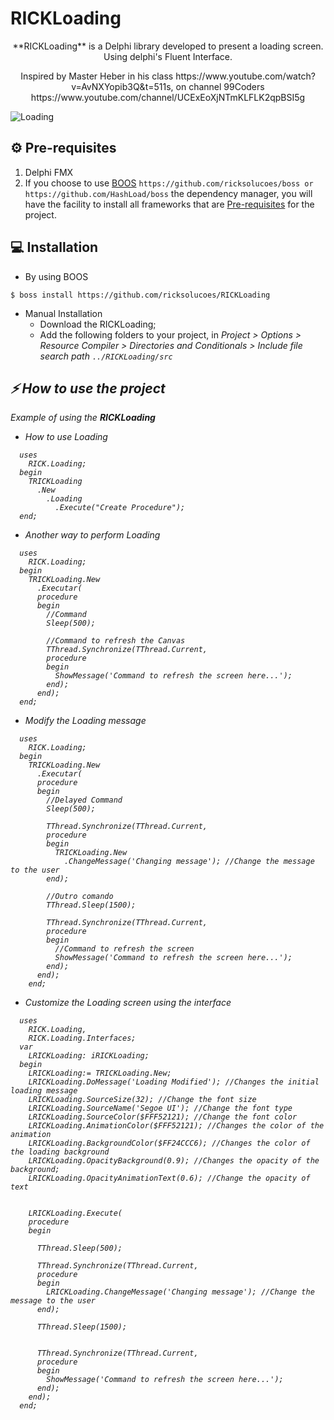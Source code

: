 [0]: https://github.com/ricksolucoes/boss "Site do BOOS"

# RICKLoading
<p align="center">
 **RICKLoading** is a Delphi library developed to present a loading screen. Using delphi's Fluent Interface. 
</p>
<p align="center">
Inspired by Master Heber in his class https://www.youtube.com/watch?v=AvNXYopib3Q&t=511s, on channel 99Coders https://www.youtube.com/channel/UCExEoXjNTmKLFLK2qpBSI5g
</p>

![Loading](https://user-images.githubusercontent.com/79030707/133644292-b7fe2525-24ef-476c-85cc-bcdc5c81359a.png) 


## ⚙️ Pre-requisites

1. Delphi FMX
2.  If you choose to use [BOOS][0] ```https://github.com/ricksolucoes/boss or https://github.com/HashLoad/boss```  the dependency manager, you will have the facility to install all frameworks that are [Pre-requisites](#pre-requisites) for the project.

## 💻 Installation

- By using BOOS
```shell
$ boss install https://github.com/ricksolucoes/RICKLoading
```
- Manual Installation
  - Download the RICKLoading;
  - Add the following folders to your project, in <em>Project &gt; Options &gt; Resource Compiler &gt; Directories and Conditionals &gt; Include file search path ``` ../RICKLoading/src ```

 ## ⚡️ How to use the project
Example of using the **RICKLoading**
  
- How to use Loading
```delphi  
  uses
    RICK.Loading;
  begin
    TRICKLoading
      .New
        .Loading
          .Execute("Create Procedure");
  end;
```
- Another way to perform Loading
```delphi  
  uses
    RICK.Loading;
  begin
    TRICKLoading.New
      .Executar(
      procedure
      begin
        //Command
        Sleep(500);

        //Command to refresh the Canvas
        TThread.Synchronize(TThread.Current,
        procedure
        begin
          ShowMessage('Command to refresh the screen here...');
        end);
      end);
  end;
```

- Modify the Loading message
```delphi  
  uses
    RICK.Loading;
  begin
    TRICKLoading.New
      .Executar(
      procedure
      begin
        //Delayed Command
        Sleep(500);

        TThread.Synchronize(TThread.Current,
        procedure
        begin
          TRICKLoading.New
            .ChangeMessage('Changing message'); //Change the message to the user
        end);

        //Outro comando
        TThread.Sleep(1500);

        TThread.Synchronize(TThread.Current,
        procedure
        begin
          //Command to refresh the screen
          ShowMessage('Command to refresh the screen here...');
        end);
      end);
    end;
```
  
- Customize the Loading screen using the interface
```delphi  
  uses
    RICK.Loading,
    RICK.Loading.Interfaces;
  var
    LRICKLoading: iRICKLoading;
  begin
    LRICKLoading:= TRICKLoading.New;
    LRICKLoading.DoMessage('Loading Modified'); //Changes the initial loading message
    LRICKLoading.SourceSize(32); //Change the font size
    LRICKLoading.SourceName('Segoe UI'); //Change the font type
    LRICKLoading.SourceColor($FFF52121); //Change the font color
    LRICKLoading.AnimationColor($FFF52121); //Changes the color of the animation
    LRICKLoading.BackgroundColor($FF24CCC6); //Changes the color of the loading background
    LRICKLoading.OpacityBackground(0.9); //Changes the opacity of the background;
    LRICKLoading.OpacityAnimationText(0.6); //Change the opacity of text


    LRICKLoading.Execute(
    procedure
    begin

      TThread.Sleep(500);

      TThread.Synchronize(TThread.Current,
      procedure
      begin
        LRICKLoading.ChangeMessage('Changing message'); //Change the message to the user
      end);

      TThread.Sleep(1500);


      TThread.Synchronize(TThread.Current,
      procedure
      begin
        ShowMessage('Command to refresh the screen here...');
      end);
    end);
  end;
```

